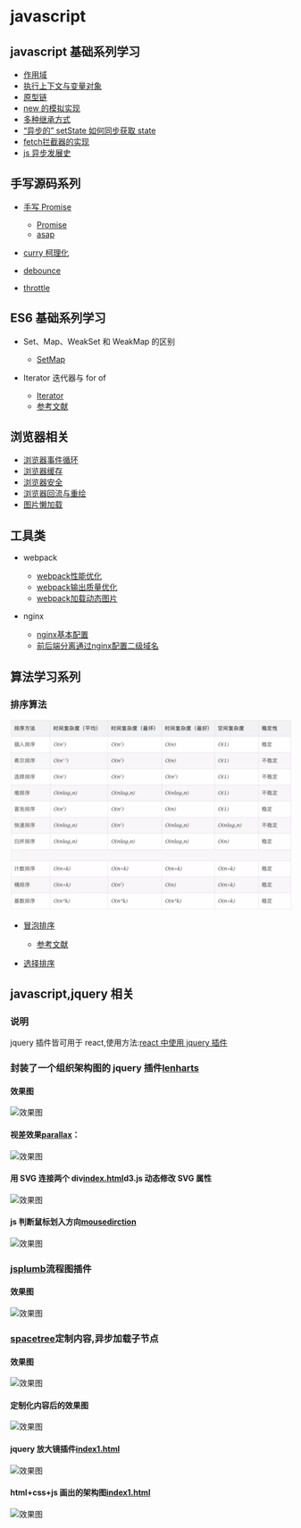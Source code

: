 # javascript

## javascript 基础系列学习

- [作用域](./interview/ES5/scope.md)
- [执行上下文与变量对象](./interview/ES5/execution-context.md)
- [原型链](./interview/prototype/prototype.md)
- [new 的模拟实现](./interview/ES5/new.md)
- [多种继承方式](./interview/prototype/extends.md)
- [“异步的” setState 如何同步获取 state](./interview/react-vue/setStateSync.md)
- [fetch拦截器的实现](./interview/ES6/fetch.md)
- [js 异步发展史](./51youse/PPT-async.md)
## 手写源码系列

- [手写 Promise](./interview/function/promise.js)
  - [Promise](https://github.com/then/promise)
  - [asap](https://github.com/kriskowal/asap)

- [curry 柯理化](./interview/functional/curry.md)

- [debounce](./interview/debounce.md)
- [throttle](./interview/debounce.md)

## ES6 基础系列学习

- Set、Map、WeakSet 和 WeakMap 的区别
  - [SetMap](./interview/ES6/SetMap.md)

- Iterator 迭代器与 for of
  - [Iterator](https://github.com/liubin915249126/javascript/blob/master/interview/ES6/Iterator.md)
  - [参考文献](https://github.com/mqyqingfeng/Blog/issues/90)

## 浏览器相关

- [浏览器事件循环](./51youse/PPT-broswer.md)
- [浏览器缓存](./interview/browser/cache.md)
- [浏览器安全](./interview/browser/XSS.md)
- [浏览器回流与重绘](./interview/browser/repaint.md)
- [图片懒加载](./interview/browser/img-lazy.md)

## 工具类
- webpack
  - [webpack性能优化](./webpack/optimization.md)
  - [webpack输出质量优化](./webpack/output-optimization.md)
  - [webpack加载动态图片](https://github.com/liubin915249126/javascript/blob/master/webpack/dynamic-import-image.md)

- nginx 
  - [nginx基本配置](./tools/nginx/study.md)
  - [前后端分离通过nginx配置二级域名](./tools/nginx/secondary.md) 


## 算法学习系列

### 排序算法

![排序算法](./image/sort.webp)

- [冒泡排序](./interview/algorithm/bubble-sort.md)
  - [参考文献](https://www.jianshu.com/p/eb191e4b2bc1)

- [选择排序](./interview/algorithm/selection-sort.md)

## javascript,jquery 相关

<!-- 说明 -->

### 说明

jquery 插件皆可用于 react,使用方法:[react 中使用 jquery 插件](https://github.com/liubin915249126/react-study/tree/master/jquery%20in%20react)

<!--lencharts-->

### 封装了一个组织架构图的 jquery 插件[lenharts](https://github.com/liubin915249126/javascript/tree/master/lencharts)

#### 效果图

![效果图](https://github.com/liubin915249126/javascript/blob/master/lencharts/image/lenchart.gif)

<!--视差效果-->

#### 视差效果[parallax](https://github.com/liubin915249126/javascript/blob/master/Parallax/index.html)：

![效果图](https://github.com/liubin915249126/javascript/blob/master/Parallax/img/parallax.gif)

#### 用 SVG 连接两个 div[index.html](https://github.com/liubin915249126/javascript/blob/master/SVG/index.html)d3.js 动态修改 SVG 属性

![效果图](https://github.com/liubin915249126/javascript/blob/master/SVG/image/svgDrag.gif)

<!--判断鼠标划入方向-->

#### js 判断鼠标划入方向[mousedirction](https://github.com/liubin915249126/javascript/blob/master/mouseDirction.html)

![效果图](https://github.com/liubin915249126/javascript/blob/master/image/dirction.gif)

<!-- jsplumb -->

### [jsplumb](https://github.com/liubin915249126/javascript/tree/master/jsplumb)流程图插件

#### 效果图

![效果图](https://github.com/liubin915249126/javascript/blob/master/jsplumb/image/index.gif)

<!-- spacetree -->

### [spacetree](https://github.com/liubin915249126/javascript/tree/master/spacetree)定制内容,异步加载子节点

#### 效果图

![效果图](https://github.com/liubin915249126/javascript/blob/master/spacetree/image/spacetree1.gif)

#### 定制化内容后的效果图

![效果图](https://github.com/liubin915249126/javascript/blob/master/spacetree/image/spacetree.gif)

#### jquery 放大镜插件[index1.html](https://github.com/liubin915249126/javascript/blob/master/imagezoom/index1.html)

![效果图](https://github.com/liubin915249126/javascript/blob/master/imagezoom/image/imagezoom.gif)

#### html+css+js 画出的架构图[index1.html](https://github.com/liubin915249126/javascript/blob/master/lencharts/examples/index1.html)

![效果图](https://github.com/liubin915249126/javascript/blob/master/lencharts/image/%E7%89%B9%E5%8C%BA%E5%BB%BA%E5%8F%91.png)
